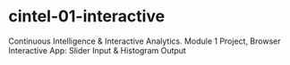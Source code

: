 # cintel-01-interactive
Continuous Intelligence &amp; Interactive Analytics. Module 1 Project, Browser Interactive App: Slider Input &amp; Histogram Output
